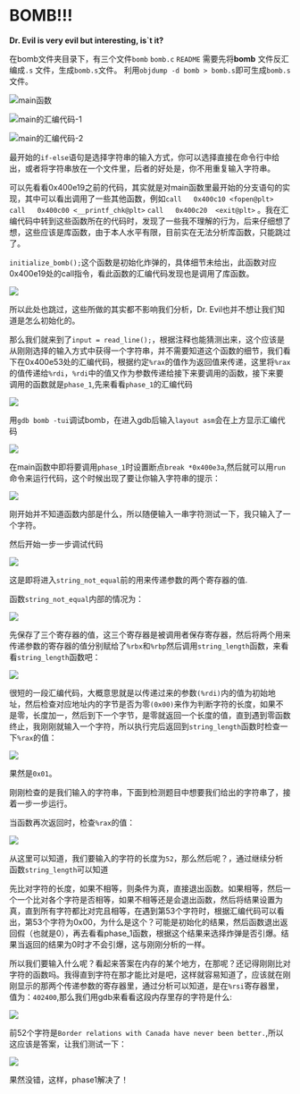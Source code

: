 # BOMB!!! 

**Dr. Evil is very evil but interesting, is`t it?**

在bomb文件夹目录下，有三个文件`bomb` `bomb.c` `README` 需要先将**bomb** 文件反汇编成`.s` 文件，生成`bomb.s`文件。 利用`objdump -d bomb > bomb.s`即可生成`bomb.s`文件。

![main函数](https://github.com/zxcv545/CSAPP-3E-solution/blob/main/Bomblab/Screenshot%20from%202022-04-14%2018-36-00.png)

![main的汇编代码-1](https://github.com/zxcv545/CSAPP-3E-solution/blob/main/Bomblab/Screenshot%20from%202022-04-14%2019-51-37.png)

![main的汇编代码-2](https://github.com/zxcv545/CSAPP-3E-solution/blob/main/Bomblab/Screenshot%20from%202022-04-14%2019-52-20.png)

最开始的`if-else`语句是选择字符串的输入方式，你可以选择直接在命令行中给出，或者将字符串放在一个文件里，后者的好处是，你不用重复输入字符串。

可以先看看0x400e19之前的代码，其实就是对main函数里最开始的分支语句的实现，其中可以看出调用了一些其他函数，例如`call   0x400c10 <fopen@plt>` `call   0x400c00 <__printf_chk@plt>` `call   0x400c20  <exit@plt>` 。我在汇编代码中转到这些函数所在的代码时，发现了一些我不理解的行为，后来仔细想了想，这些应该是库函数，由于本人水平有限，目前实在无法分析库函数，只能跳过了。

`initialize_bomb();`这个函数是初始化炸弹的，具体细节未给出，此函数对应0x400e19处的call指令，看此函数的汇编代码发现也是调用了库函数。

![](https://github.com/zxcv545/CSAPP-3E-solution/blob/main/Bomblab/Screenshot%20from%202022-04-14%2019-53-03.png)

所以此处也跳过，这些所做的其实都不影响我们分析，Dr. Evil也并不想让我们知道是怎么初始化的。

那么我们就来到了`input = read_line();`，根据注释也能猜测出来，这个应该是从刚刚选择的输入方式中获得一个字符串，并不需要知道这个函数的细节，我们看下在0x400e53处的汇编代码，根据约定`%rax`的值作为返回值来传递，这里将`%rax`的值传递给`%rdi`，`%rdi`中的值又作为参数传递给接下来要调用的函数，接下来要调用的函数就是`phase_1`,先来看看`phase_1`的汇编代码

![](https://github.com/zxcv545/CSAPP-3E-solution/blob/main/Bomblab/Screenshot%20from%202022-04-14%2019-53-38.png)

用`gdb bomb -tui`调试bomb，在进入gdb后输入`layout asm`会在上方显示汇编代码

![](https://github.com/zxcv545/CSAPP-3E-solution/blob/main/Bomblab/Screenshot%20from%202022-04-14%2020-11-22.png)

在main函数中即将要调用`phase_1`时设置断点`break *0x400e3a`,然后就可以用`run`命令来运行代码，这个时候出现了要让你输入字符串的提示：

![](https://github.com/zxcv545/CSAPP-3E-solution/blob/main/Bomblab/Screenshot%20from%202022-04-14%2020-17-04.png)

刚开始并不知道函数内部是什么，所以随便输入一串字符测试一下，我只输入了一个字符。

然后开始一步一步调试代码

![](https://github.com/zxcv545/CSAPP-3E-solution/blob/main/Bomblab/Screenshot%20from%202022-04-14%2020-19-42.png)

这是即将进入`string_not_equal`前的用来传递参数的两个寄存器的值.

函数`string_not_equal`内部的情况为：

![](https://github.com/zxcv545/CSAPP-3E-solution/blob/main/Bomblab/Screenshot%20from%202022-04-14%2020-21-35.png)

先保存了三个寄存器的值，这三个寄存器是被调用者保存寄存器，然后将两个用来传递参数的寄存器的值分别赋给了`%rbx`和`%rbp`然后调用`string_length`函数，来看看`string_length`函数吧：

![](https://github.com/zxcv545/CSAPP-3E-solution/blob/main/Bomblab/Screenshot%20from%202022-04-14%2020-26-55.png)

很短的一段汇编代码，大概意思就是以传递过来的参数`(%rdi)`内的值为初始地址，然后检查对应地址内的字节是否为零`(0x00)`来作为判断字符的长度，如果不是零，长度加一，然后到下一个字节，是零就返回一个长度的值，直到遇到零函数终止，我刚刚就输入一个字符，所以执行完后返回到`string_length`函数时检查一下`%rax`的值：

![](https://github.com/zxcv545/CSAPP-3E-solution/blob/main/Bomblab/Screenshot%20from%202022-04-14%2020-34-22.png)

果然是`0x01`。

刚刚检查的是我们输入的字符串，下面到检测题目中想要我们给出的字符串了，接着一步一步运行。

当函数再次返回时，检查`%rax`的值：

![](https://github.com/zxcv545/CSAPP-3E-solution/blob/main/Bomblab/Screenshot%20from%202022-04-14%2020-38-07.png)

从这里可以知道，我们要输入的字符的长度为`52`，那么然后呢？，通过继续分析函数`string_length`可以知道

先比对字符的长度，如果不相等，则条件为真，直接退出函数。如果相等，然后一个一个比对各个字符是否相等，如果不相等还是会退出函数，然后将结果设置为真，直到所有字符都比对完且相等，在遇到第53个字符时，根据汇编代码可以看出，第53个字符为0x00，为什么是这个？可能是初始化的结果，然后函数退出返回假（也就是0），再去看看phase_1函数，根据这个结果来选择炸弹是否引爆。结果当返回的结果为0时才不会引爆，这与刚刚分析的一样。



所以我们要输入什么呢？看起来答案在内存的某个地方，在那呢？还记得刚刚比对字符的函数吗。我得直到字符在那才能比对是吧，这样就容易知道了，应该就在刚刚显示的那两个传递参数的寄存器里，通过分析可以知道，是在`%rsi`寄存器里，值为：`402400`,那么我们用gdb来看看这段内存里存的字符是什么:

![](https://github.com/zxcv545/CSAPP-3E-solution/blob/main/Bomblab/Screenshot%20from%202022-04-14%2021-11-34.png)

前52个字符是`Border relations with Canada have never been better.`,所以这应该是答案，让我们测试一下：

![](https://github.com/zxcv545/CSAPP-3E-solution/blob/main/Bomblab/Screenshot%20from%202022-04-14%2021-14-01.png)

果然没错，这样，phase1解决了！
